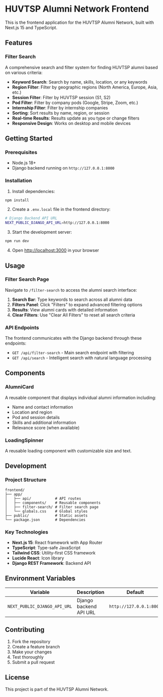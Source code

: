 # HUVTSP Alumni Network Frontend

This is the frontend application for the HUVTSP Alumni Network, built with Next.js 15 and TypeScript.

## Features

### Filter Search
A comprehensive search and filter system for finding HUVTSP alumni based on various criteria:

- **Keyword Search**: Search by name, skills, location, or any keywords
- **Region Filter**: Filter by geographic regions (North America, Europe, Asia, etc.)
- **Session Filter**: Filter by HUVTSP session (S1, S2)
- **Pod Filter**: Filter by company pods (Google, Stripe, Zoom, etc.)
- **Internship Filter**: Filter by internship companies
- **Sorting**: Sort results by name, region, or session
- **Real-time Results**: Results update as you type or change filters
- **Responsive Design**: Works on desktop and mobile devices

## Getting Started

### Prerequisites
- Node.js 18+ 
- Django backend running on `http://127.0.0.1:8000`

### Installation

1. Install dependencies:
```bash
npm install
```

2. Create a `.env.local` file in the frontend directory:
```bash
# Django Backend API URL
NEXT_PUBLIC_DJANGO_API_URL=http://127.0.0.1:8000
```

3. Start the development server:
```bash
npm run dev
```

4. Open [http://localhost:3000](http://localhost:3000) in your browser

## Usage

### Filter Search Page
Navigate to `/filter-search` to access the alumni search interface:

1. **Search Bar**: Type keywords to search across all alumni data
2. **Filters Panel**: Click "Filters" to expand advanced filtering options
3. **Results**: View alumni cards with detailed information
4. **Clear Filters**: Use "Clear All Filters" to reset all search criteria

### API Endpoints

The frontend communicates with the Django backend through these endpoints:

- `GET /api/filter-search` - Main search endpoint with filtering
- `GET /api/search` - Intelligent search with natural language processing

## Components

### AlumniCard
A reusable component that displays individual alumni information including:
- Name and contact information
- Location and region
- Pod and session details
- Skills and additional information
- Relevance score (when available)

### LoadingSpinner
A reusable loading component with customizable size and text.

## Development

### Project Structure
```
frontend/
├── app/
│   ├── api/           # API routes
│   ├── components/    # Reusable components
│   ├── filter-search/ # Filter search page
│   └── globals.css    # Global styles
├── public/            # Static assets
└── package.json       # Dependencies
```

### Key Technologies
- **Next.js 15**: React framework with App Router
- **TypeScript**: Type-safe JavaScript
- **Tailwind CSS**: Utility-first CSS framework
- **Lucide React**: Icon library
- **Django REST Framework**: Backend API

## Environment Variables

| Variable | Description | Default |
|----------|-------------|---------|
| `NEXT_PUBLIC_DJANGO_API_URL` | Django backend API URL | `http://127.0.0.1:8000` |

## Contributing

1. Fork the repository
2. Create a feature branch
3. Make your changes
4. Test thoroughly
5. Submit a pull request

## License

This project is part of the HUVTSP Alumni Network.
